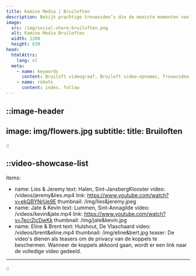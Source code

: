 ```yaml
---
title: Kamino Media | Bruiloften
description: Bekijk prachtige trouwvideo’s die de mooiste momenten van bruiloften vastleggen. Laat je inspireren door onze professionele huwelijksvideografie en unieke stijl.
image:
  src: /img/social-share-bruiloften.png
  alt: Kamino Media Bruiloften
  width: 1200
  height: 630
head:
  htmlAttrs:
    lang: nl
  meta:
    - name: keywords
      content: Bruiloft videograaf, Bruiloft video-opnames, Trouwvideo’s, Huwelijksvideografie, Trouwdag videoproductie, Bruiloft video pakketten, Videograaf bruiloften, Huwelijksfilm, Bruidsvideografie, Huwelijk video montages
    - name: robots
      content: index, follow
---
```


::image-header
---
image: img/flowers.jpg
subtitle: 
title: Bruiloften
---
::

::video-showcase-list
---
items:
  - name: Lies & Jeremy
    text: Halen, Sint-JansbergKlooster
    video: /videos/jeremy&lies.mp4
    link: https://www.youtube.com/watch?v=ekQBYNrUe9E
    thumbnail: /img/lies&jeremy.jpeg
  - name: Jate & Kevin
    text: Lummen, Sint-Annagilde
    video: /videos/kevin&jate.mp4
    link: https://www.youtube.com/watch?v=7ecrZjcDwKk
    thumbnail: /img/jate&kevin.jpg
  - name: Eline & Brent
    text: Hulshout, De Vlaschaard
    video: /videos/brent&eline.mp4
    thumbnail: /img/eline&bert.jpg
teaser: De video's dienen als teasers om de privacy van de koppels te beschermen. Wanneer de koppels akkoord gaan, wordt er een link naar de volledige video gedeeld.
---
::
